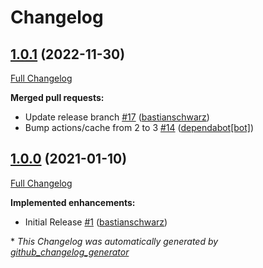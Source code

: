 # Changelog

## [1.0.1](https://github.com/codenamephp/installer/tree/1.0.1) (2022-11-30)

[Full Changelog](https://github.com/codenamephp/installer/compare/1.0.0...1.0.1)

**Merged pull requests:**

- Update release branch [\#17](https://github.com/codenamephp/installer/pull/17) ([bastianschwarz](https://github.com/bastianschwarz))
- Bump actions/cache from 2 to 3 [\#14](https://github.com/codenamephp/installer/pull/14) ([dependabot[bot]](https://github.com/apps/dependabot))

## [1.0.0](https://github.com/codenamephp/installer/tree/1.0.0) (2021-01-10)

[Full Changelog](https://github.com/codenamephp/installer/compare/c8abe89026ce04dfb09a7707a6ed5e48816a33f9...1.0.0)

**Implemented enhancements:**

- Initial Release [\#1](https://github.com/codenamephp/installer/pull/1) ([bastianschwarz](https://github.com/bastianschwarz))



\* *This Changelog was automatically generated by [github_changelog_generator](https://github.com/github-changelog-generator/github-changelog-generator)*
